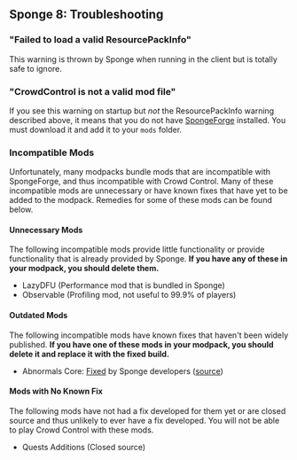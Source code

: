 ## Sponge 8: Troubleshooting

### "Failed to load a valid ResourcePackInfo"

This warning is thrown by Sponge when running in the client but is totally safe to ignore.

### "CrowdControl is not a valid mod file"

If you see this warning on startup but *not* the ResourcePackInfo warning described above, it means
that you do not have
[SpongeForge](https://spongepowered.org/downloads/spongeforge?minecraft=1.16.5&offset=0)
installed. You must download it and add it to your `mods` folder.

### Incompatible Mods

Unfortunately, many modpacks bundle mods that are incompatible with SpongeForge, and thus
incompatible with Crowd Control. Many of these incompatible mods are unnecessary or have known fixes
that have yet to be added to the modpack. Remedies for some of these mods can be found below.

#### Unnecessary Mods

The following incompatible mods provide little functionality or provide functionality that is
already provided by Sponge. **If you have any of these in your modpack, you should delete them.**

- LazyDFU (Performance mod that is bundled in Sponge)
- Observable (Profiling mod, not useful to 99.9% of players)

#### Outdated Mods

The following incompatible mods have known fixes that haven't been widely published. **If you have
one of these mods in your modpack, you should delete it and replace it with the fixed build.**

- Abnormals Core: [Fixed](https://cdn.discordapp.com/attachments/406987481825804290/949798054117122058/abnormals_core-1.16.5-3.3.1.jar) by Sponge developers ([source](https://github.com/team-abnormals/blueprint/commit/df4932960266f2e30a541097811193c17d1bb339))

#### Mods with No Known Fix

The following mods have not had a fix developed for them yet or are closed source and thus unlikely
to ever have a fix developed. You will not be able to play Crowd Control with these mods.

- Quests Additions (Closed source)
